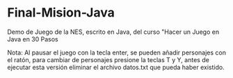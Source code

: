 # Final-Mision-Java
Demo de Juego de la NES, escrito en Java, del curso "Hacer un Juego en Java en 30 Pasos 

Nota:
Al pausar el juego con la tecla enter, se pueden añadir personajes con el ratón, para cambiar de personajes presione la teclas T y Y, antes de ejecutar esta versión eliminar el archivo datos.txt que pueda haber existido.

